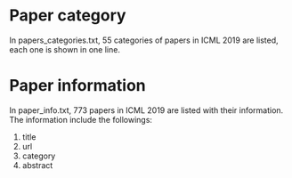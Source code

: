# Paper category
In papers_categories.txt, 55 categories of papers in ICML 2019 are listed, each one is shown in one line.

# Paper information
In paper_info.txt, 773 papers in ICML 2019 are listed with their information. The information include the followings:
1. title
2. url
3. category
4. abstract

